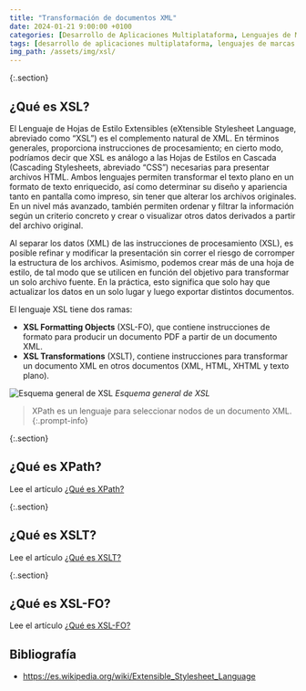 ```yaml
---
title: "Transformación de documentos XML"
date: 2024-01-21 9:00:00 +0100
categories: [Desarrollo de Aplicaciones Multiplataforma, Lenguajes de Marcas y Sistemas de Gestión de Información]
tags: [desarrollo de aplicaciones multiplataforma, lenguajes de marcas y sistemas de gestión de información, administración de sistemas informáticos de red, desarrollo de aplicaciones web, dam, daw, asir, lmsgi, xml, teoría]
img_path: /assets/img/xsl/
---
```


{:.section}
## ¿Qué es XSL?

El Lenguaje de Hojas de Estilo Extensibles (eXtensible Stylesheet Language, abreviado como “XSL”) es el complemento natural de XML. En términos generales, proporciona instrucciones de procesamiento; en cierto modo, podríamos decir que XSL es análogo a las Hojas de Estilos en Cascada (Cascading Stylesheets, abreviado “CSS”) necesarias para presentar archivos HTML. Ambos lenguajes permiten transformar el texto plano en un formato de texto enriquecido, así como determinar su diseño y apariencia tanto en pantalla como impreso, sin tener que alterar los archivos originales. En un nivel más avanzado, también permiten ordenar y filtrar la información según un criterio concreto y crear o visualizar otros datos derivados a partir del archivo original.

Al separar los datos (XML) de las instrucciones de procesamiento (XSL), es posible refinar y modificar la presentación sin correr el riesgo de corromper la estructura de los archivos. Asimismo, podemos crear más de una hoja de estilo, de tal modo que se utilicen en función del objetivo para transformar un solo archivo fuente. En la práctica, esto significa que solo hay que actualizar los datos en un solo lugar y luego exportar distintos documentos.

El lenguaje XSL tiene dos ramas:

- **XSL Formatting Objects** (XSL-FO), que contiene instrucciones de formato para producir un documento PDF a partir de un documento XML.
- **XSL Transformations** (XSLT), contiene instrucciones para transformar un documento XML en otros documentos (XML, HTML, XHTML y texto plano).

![Esquema general de XSL](XSL-general.png)
_Esquema general de XSL_

> XPath es un lenguaje para seleccionar nodos de un documento XML.
{:.prompt-info}

{:.section}
## ¿Qué es XPath?

Lee el artículo [¿Qué es XPath?](/posts/xpath/)

{:.section}
## ¿Qué es XSLT?

Lee el artículo [¿Qué es XSLT?](/posts/xslt/)

{:.section}
## ¿Qué es XSL-FO?

Lee el artículo [¿Qué es XSL-FO?](/posts/xslfo/)

## Bibliografía

- <https://es.wikipedia.org/wiki/Extensible_Stylesheet_Language>
